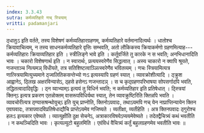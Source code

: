 ```yaml
---
index: 3.3.43
sutra: कर्मव्यतिहारे णच् स्त्रियाम्
vritti: padamanjari
---
```


 ठ्धातुःऽ इति वर्तते, तस्य विशेषणं कर्मव्यतिहारग्रहणम्, कर्मव्यतिहारे वर्तमानादित्यर्थः । धातोश्च क्रियावाचित्वम्, न तस्य साधनकर्मव्यतिहारे वृत्तिः सम्भवति, अतो लौकिकस्य क्रियाकर्मणो ग्रहणमित्याह---कर्मव्यतिहारः क्रियाव्यतिहार इति । स्त्रीलिङ्गे भावे इति । कर्तूवर्जिते तु कारके न स भवति; अनभिधानादिति भावः । चकारो विशेषणार्थ इति । न स्वारार्थः, प्रत्ययस्वरेणैव सिद्धत्वात् । अस्य चाकारो न क्वापि श्रूयते, णजन्ताञ्च नित्यमञ् विधीयते, तत्र सतिशिष्टत्वाञ्ञित्स्वरेणैव भवितव्यम् । णचः स्त्रियामित्यत्र णात्स्त्रियामित्युच्यमाने ठ्ज्वलितिकसन्तेभ्यो णःऽ इत्यस्यापि ग्रहणं स्यात् । व्यावक्रोशीत्यादि । ठ्क्रुश आह्वानेऽ, ठ्लिख अक्षरविन्यासेऽ, ठ्हसे हसेनऽ णजन्तादञ् । स च कृद्ग्रहणपरिभाषया सोपसर्गादपि भवति, तद्धितत्वादादिवृद्धिः । ठ्न य्वाभ्याम्ऽ इत्ययं तु विधिर्न भवति; न कर्मव्यतिहार इति प्रतिषेधात् । ठ्स्त्रियां क्तिन्ऽ इत्यत्र प्रकरण एतन्नोक्तम् वासरूपविधिर्यथा स्यात्, तेन व्यावक्रुष्टिरिति क्तिन्नपि भवति । व्यावचोरीत्यत्र ठ्ण्यासश्रन्थोयुच्ऽ इति युच् प्राप्नोति, क्तिनोऽपवादः, तथाऽयमपि णच् येन नाप्राप्तिन्यायेन क्तिन एवापवादः, तत्रापवादविप्रतिषेधाद्यौचि प्राप्तेऽयमेव णजिष्यते । व्यतीक्षा, व्यतीहेति । अत्र क्तिनपवादः ठ्गुरोश्च हलःऽ इत्यकार एवेष्यते । व्यात्युक्षीति ठुक्ष सेचनेऽ, अत्राकारविषयेऽप्ययमेवेष्यते । तदेतद्वैचित्र्यं कथं भवतीति । न कथञ्चिदिति भावः । कृत्यल्युटो बहुलमिति । एवंविधं वैचित्र्यं कर्तुं बहुलग्रहणमेव भवतीति भावः ॥